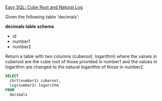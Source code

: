 [Easy SQL: Cube Root and Natural Log](https://www.codewars.com/kata/easy-sql-cube-root-and-natural-log)

Given the following table 'decimals':

**decimals table schema**

- id
- number1
- number2

Return a table with two columns (cuberoot, logarithm) where the values in cuberoot are the cube root of those provided in number1 and the values in logarithm are changed to the natural logarithm of those in number2.

```sql
SELECT
  cbrt(number1) cuberoot,
  log(number2) logarithm
FROM
  decimals
```

